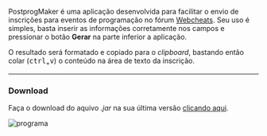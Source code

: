 PostprogMaker é uma aplicação desenvolvida para facilitar o envio de inscrições para eventos de programação no fórum [Webcheats](http://www.webcheats.com.br/forum/programacao-zone/). Seu uso é simples, basta inserir as informações corretamente nos campos e pressionar o botão **Gerar** na parte inferior a aplicação.

O resultado será formatado e copiado para o *clipboard*, bastando então colar (<kbd>ctrl</kbd><sub>+</sub><kbd>v</kbd>) o conteúdo na área de texto da inscrição.

----------

### Download
Faça o download do aquivo *.jar* na sua última versão [clicando aqui](https://github.com/Iazzetta/Postprog-Maker/releases/tag/2.0). 

![programa][1]


[1]:http://i.imgur.com/tqVKX3N.jpg
